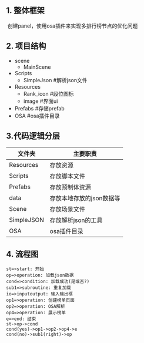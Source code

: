 ## 1. 整体框架

​		创建panel，使用osa插件来实现多排行榜节点的优化问题

## 2. 项目结构

* scene
  * MainScene
* Scripts
  * SimpleJson               #解析json文件
* Resources
  * Rank_icon				#段位图标
  * image                       #界面ui
* Prefabs                            #存储prefab
* OSA                                  #osa插件目录

## 3.代码逻辑分层
| 文件夹     | 主要职责                 |
| ---------- | ------------------------ |
| Resources  | 存放资源                 |
| Scripts    | 存放脚本文件             |
| Prefabs    | 存放预制体资源           |
| data       | 存放本地存放的json数据等 |
| Scene      | 存放场景文件             |
| SimpleJSON | 存放解析json的工具       |
| OSA					| osa插件目录 |

## 4. 流程图

```flow
st=>start: 开始
op=>operation: 加载json数据
cond=>condition: 加载成功(是或否?)
sub1=>subroutine: 重复加载
io=>inputoutput: 输入输出框
op1=>operation: 创建榜单页面
op2=>operation: OSA解析
op4=>operation: 展示榜单
e=>end: 结束
st->op->cond
cond(yes)->op1->op2->op4->e
cond(no)->sub1(right)->op
```